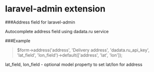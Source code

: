 laravel-admin extension
======
###Address field for laravel-admin

Autocomplete address field using dadata.ru service

###Example

> $form->address('address', 'Delivery address', 'dadata.ru_api_key', 'lat_field', 'lon_field')->default(['address', 'lat', 'lon']);

lat_field, lon_field - optional model property to set lat/lon for address
